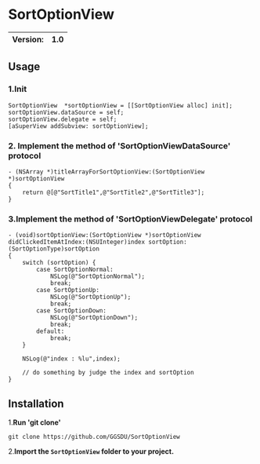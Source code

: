 # SortOptionView

|Version:|1.0|
|---|---| 

## Usage

### 1.Init
```
SortOptionView  *sortOptionView = [[SortOptionView alloc] init];
sortOptionView.dataSource = self;
sortOptionView.delegate = self;
[aSuperView addSubview: sortOptionView];
```
### 2. Implement the method of 'SortOptionViewDataSource' protocol

```
- (NSArray *)titleArrayForSortOptionView:(SortOptionView *)sortOptionView
{
    return @[@"SortTitle1",@"SortTitle2",@"SortTitle3"];
}

```

### 3.Implement the method of 'SortOptionViewDelegate' protocol
```
- (void)sortOptionView:(SortOptionView *)sortOptionView didClickedItemAtIndex:(NSUInteger)index sortOption:(SortOptionType)sortOption
{
    switch (sortOption) {
        case SortOptionNormal:
            NSLog(@"SortOptionNormal");
            break;
        case SortOptionUp:
            NSLog(@"SortOptionUp");
            break;
        case SortOptionDown:
            NSLog(@"SortOptionDown");
            break;
        default:
            break;
    }
    
    NSLog(@"index : %lu",index);
    
    // do something by judge the index and sortOption
}
```

## Installation
1.**Run 'git clone'**

```
git clone https://github.com/GGSDU/SortOptionView
```

2.**Import the `SortOptionView` folder to your project.**
